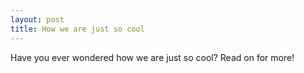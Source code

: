 ```yaml
---
layout: post
title: How we are just so cool
---
```


Have you ever wondered how we are just so cool? Read on for more!
